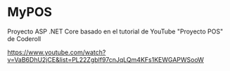 # MyPOS
Proyecto ASP .NET Core basado en el tutorial de YouTube "Proyecto POS" de Coderoll

https://www.youtube.com/watch?v=VaB6DhU2jCE&list=PL22Zgblf97cnJqLQm4KFs1KEWGAPWSooW
